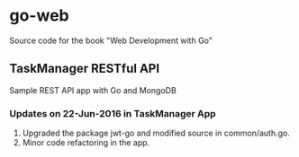 # go-web
Source code for the book "Web Development with Go"

## TaskManager RESTful API
Sample REST API app with Go and MongoDB 

### Updates on 22-Jun-2016 in TaskManager App
1. Upgraded the package jwt-go and modified source in common/auth.go.
2. Minor code refactoring in the app.
